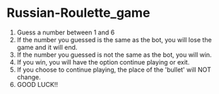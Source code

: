 # Russian-Roulette_game
1. Guess a number between 1 and 6
2. If the number you guessed is the same as the bot, you will lose the game and it will end.
3. If the number you guessed is not the same as the bot, you will win.
4. If you win, you will have the option continue playing or exit.
5. If you choose to continue playing, the place of the 'bullet' will NOT change.
6. GOOD LUCK!!
